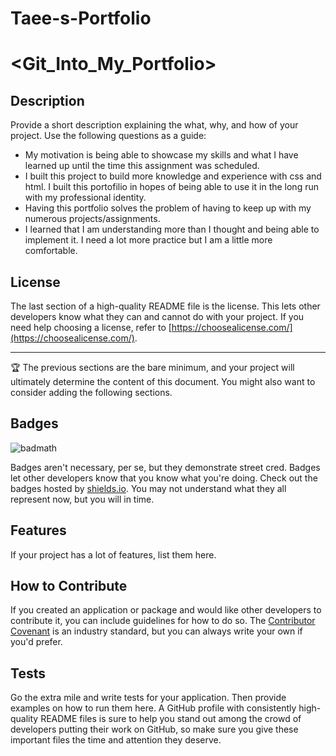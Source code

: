 # Taee-s-Portfolio
# <Git_Into_My_Portfolio>

## Description

Provide a short description explaining the what, why, and how of your project. Use the following questions as a guide:

- My motivation is being able to showcase my skills and what I have learned up until the time this assignment was scheduled.
- I built this project to build more knowledge and experience with css and html. I built this portofilio in hopes of being able to use it in the long run with my professional identity.
- Having this portfolio solves the problem of having to keep up with my numerous projects/assignments.
- I learned that I am understanding more than I thought and being able to implement it. I need a lot more practice but I am a little more comfortable. 


## License

The last section of a high-quality README file is the license. This lets other developers know what they can and cannot do with your project. If you need help choosing a license, refer to [https://choosealicense.com/](https://choosealicense.com/).

---

🏆 The previous sections are the bare minimum, and your project will ultimately determine the content of this document. You might also want to consider adding the following sections.

## Badges

![badmath](https://img.shields.io/github/languages/top/lernantino/badmath)

Badges aren't necessary, per se, but they demonstrate street cred. Badges let other developers know that you know what you're doing. Check out the badges hosted by [shields.io](https://shields.io/). You may not understand what they all represent now, but you will in time.

## Features

If your project has a lot of features, list them here.

## How to Contribute

If you created an application or package and would like other developers to contribute it, you can include guidelines for how to do so. The [Contributor Covenant](https://www.contributor-covenant.org/) is an industry standard, but you can always write your own if you'd prefer.

## Tests

Go the extra mile and write tests for your application. Then provide examples on how to run them here.
A GitHub profile with consistently high-quality README files is sure to help you stand out among the crowd of developers putting their work on GitHub, so make sure you give these important files the time and attention they deserve.

